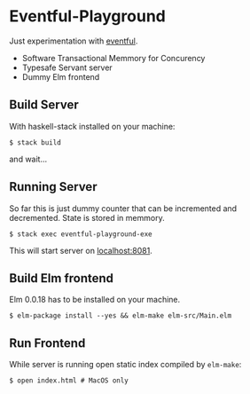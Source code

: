 # Eventful-Playground

Just experimentation with [eventful](https://github.com/jdreaver/eventful).

- Software Transactional Memmory for Concurency
- Typesafe Servant server
- Dummy Elm frontend


## Build Server

With haskell-stack installed on your machine:

```
$ stack build
```

and wait...

## Running Server

So far this is just dummy counter that can be incremented and decremented. State is stored in memmory.

```
$ stack exec eventful-playground-exe
```

This will start server on [localhost:8081](localhost:8081).

## Build Elm frontend

Elm 0.0.18 has to be installed on your machine.

```
$ elm-package install --yes && elm-make elm-src/Main.elm
```

## Run Frontend

While server is running open static index compiled by `elm-make`:

```
$ open index.html # MacOS only
```
